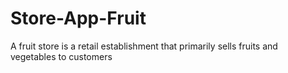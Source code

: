 # Store-App-Fruit
A fruit store is a retail establishment that primarily sells fruits and vegetables to customers
